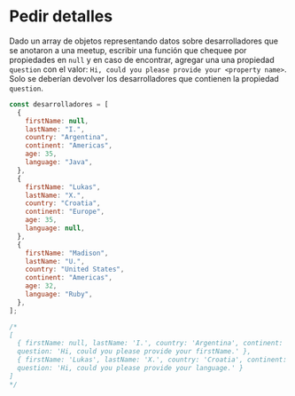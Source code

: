 # Pedir detalles

Dado un array de objetos representando datos sobre desarrolladores que se anotaron a una meetup, escribir una función que chequee por propiedades en `null` y en caso de encontrar, agregar una una propiedad `question` con el valor: `Hi, could you please provide your <property name>`. Solo se deberían devolver los desarrolladores que contienen la propiedad `question`.

```js
const desarrolladores = [
  {
    firstName: null,
    lastName: "I.",
    country: "Argentina",
    continent: "Americas",
    age: 35,
    language: "Java",
  },
  {
    firstName: "Lukas",
    lastName: "X.",
    country: "Croatia",
    continent: "Europe",
    age: 35,
    language: null,
  },
  {
    firstName: "Madison",
    lastName: "U.",
    country: "United States",
    continent: "Americas",
    age: 32,
    language: "Ruby",
  },
];

/*
[
  { firstName: null, lastName: 'I.', country: 'Argentina', continent: 'Americas', age: 35, language: 'Java', 
  question: 'Hi, could you please provide your firstName.' },
  { firstName: 'Lukas', lastName: 'X.', country: 'Croatia', continent: 'Europe', age: 35, language: null, 
  question: 'Hi, could you please provide your language.' }
]
*/
```
